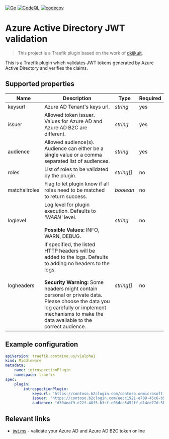 [![Go](https://github.com/traefik/introspectionPlugin/actions/workflows/go.yml/badge.svg)](https://github.com/traefik/introspectionPlugin/actions/workflows/go.yml)
[![CodeQL](https://github.com/traefik/introspectionPlugin/actions/workflows/codeql.yml/badge.svg)](https://github.com/traefik/introspectionPlugin/actions/workflows/codeql.yml)
[![codecov](https://codecov.io/gh/traefik/introspectionPlugin/branch/master/graph/badge.svg?token=GCEU8TO2WY)](https://codecov.io/gh/traefik/introspectionPlugin)

# Azure Active Directory JWT validation

> This project is a Traefik plugin based on the work of [dkijkuit](https://github.com/dkijkuit/azurejwttokenvalidation). 

This is a Traefik plugin which validates JWT tokens generated by Azure Active Directory and verifies the claims.

## Supported properties

| Name | Description | Type | Required |
|------|-------------|------|----|
|keysurl | Azure AD Tenant's keys url. |*string*|  yes  |
|issuer | Allowed token issuer. Values for Azure AD and Azure AD B2C are different. |*string*| yes  |
|audience | Allowed audience(s). Audience can either be a single value or a comma separated list of audiences. |*string*| yes  |
|roles | List of roles to be validated by the plugin. |*string[]*| no  |
|matchallroles | Flag to let plugin know if all roles need to be matched to return success. |*boolean*| no  |
|loglevel | Log level for plugin execution. Defaults to *'WARN'* level. <br /><br /> **Possible Values:** INFO, WARN, DEBUG.  |*string*| no  |
|logheaders | If specified, the listed HTTP headers will be added to the logs. Defaults to adding no headers to the logs. <br /><br /> **Security Warning:** Some headers might contain personal or private data. Please choose the data you log carefully or implement mechanisms to make the data available to the correct audience. |*string[]*| no  |

## Example configuration

```yaml
apiVersion: traefik.containo.us/v1alpha1
kind: Middleware
metadata:
    name: introspectionPlugin
    namespace: traefik
spec:
    plugin:
        introspectionPlugin:
            keysurl: "https://contoso.b2clogin.com/contoso.onmicrosoft.com/b2c_1_signupsignin1/discovery/v2.0/keys"
            issuer: "https://contoso.b2clogin.com/eecc1921-e709-45c6-b5dc-0a92d28ae4b1/v2.0/"
            audience: "d304eaf9-e22f-48f5-b3cf-c03dcc5452ff,d14ce77d-5be7-437b-b165-16b57813ec4c"
```

## Relevant links

- [jwt.ms](https://jwt.ms/) - validate your Azure AD and Azure AD B2C token online
